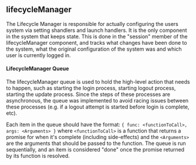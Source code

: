 ## lifecycleManager

The Lifecycle Manager is responsible for actually configuring the users system via setting shandlers and launch handlers. It is the only component in the system that keeps state. This is done in the "session" member of the lifecycleManager component, and tracks what changes have been done to the system, what the original configuration of the system was and which user is currently logged in.

#### LifecycleManager Queue

The lifecycleManager queue is used to hold the high-level action that needs to happen, such as starting the login process, starting logout process, starting the update process. Since the steps of these processes are asynchronous, the queue was implemented to avoid racing issues between these processes (e.g. if a logout attempt is started before login is complete, etc).

Each item in the queue should have the format: `{ func: <functionToCall>, args: <Arguments> }` where `<functionToCall>` is a function that returns a promise for when it's complete (including side-effects) and the `<Arguments>` are the arguments that should be passed to the function. The queue is run sequentially, and an item is considered "done" once the promise returned by its
function is resolved.